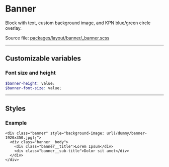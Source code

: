 # Banner
Block with text, custom background image, and KPN blue/green circle overlay.

Source file: [packages/layout/banner/_banner.scss](https://github.com/kpn/kpn-style/blob/master/packages/layout/banner/_banner.scss)

---

## Customizable variables

### Font size and height
```scss
$banner-height: value;
$banner-font-size: value;
```

---

## Styles

### Example
```html*example
<div class="banner" style="background-image: url(/dummy/banner-1920x350.jpg);">
  <div class="banner__body">
    <div class="banner__title">Lorem Ipsum</div>
    <div class="banner__sub-title">Dolor sit amet</div>
  </div>
</div>
```
